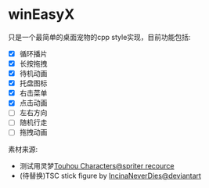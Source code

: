 # winEasyX

只是一个最简单的桌面宠物的cpp style实现，目前功能包括:

* [x] 循环播片
* [x] 长按拖拽
* [x] 待机动画
* [x] 托盘图标
* [x] 右击菜单
* [x] 点击动画
* [ ] 左右方向
* [ ] 随机行走
* [ ] 拖拽动画

素材来源:

- 测试用灵梦[Touhou Characters@spriter recource](https://www.spriters-resource.com/pc_computer/touhoupuppetdanceperformancetouhoumon/sheet/100669/)
- (待替换)TSC stick figure by [IncinaNeverDies@deviantart](https://www.deviantart.com/incinaneverdies/art/The-Second-Coming-Alan-Becker-Sprite-Sheet-1162005369)